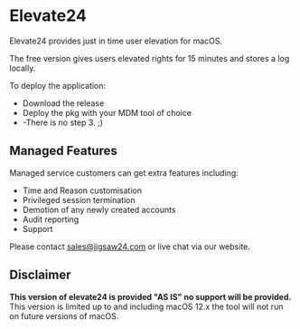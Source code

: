 
# Elevate24

Elevate24 provides just in time user elevation for macOS.

The free version gives users elevated rights for 15 minutes and stores a log locally.

To deploy the application:

- Download the release
- Deploy the pkg with your MDM tool of choice
- -There is no step 3. ;)


## Managed Features
Managed service customers can get extra features including:

- Time and Reason customisation
- Privileged session termination
- Demotion of any newly created accounts
- Audit reporting
- Support

Please contact sales@jigsaw24.com or live chat via our website.

## Disclaimer

**This version of elevate24 is provided "AS IS" no support will be provided.** This version is limited up to and including macOS 12.x the tool will not run on future versions of macOS.
